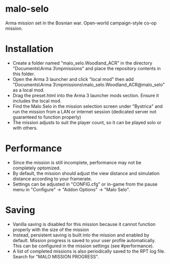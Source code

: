 # malo-selo
Arma mission set in the Bosnian war. Open-world campaign-style co-op mission.

# Installation
* Create a folder named "malo_selo.Woodland_ACR" in the directory "Documents\Arma 3\mpmissions\" and place the repository contents in this folder.
* Open the Arma 3 launcher and click "local mod" then add "Documents\Arma 3\mpmissions\malo_selo.Woodland_ACR\@malo_selo\" as a local mod.
* Drag the preset.html into the Arma 3 launcher mods section. Ensure it includes the local mod.
* Find the Malo Selo in the mission selection screen under "Bystrica" and run the mission from a LAN or internet session (dedicated server not guaranteed to function properly)
* The mission adjusts to suit the player count, so it can be played solo or with others.

# Performance
* Since the mission is still incomplete, performance may not be completely optomized. 
* By default, the mission should adjust the view distance and simulation distance according to your framerate.
* Settings can be adjusted in "CONFIG.cfg" or in-game from the pause menu in "Configure" -> "Addon Options" -> "Malo Selo".

# Saving
* Vanilla saving is disabled for this mission because it cannot function properly with the size of the mission
* Instead, persistent saving is built into the mission and enabled by default. Mission progress is saved to your user profile automatically. This can be configured in the mission settings (see #performance).
* A list of completed missions is also periodically saved to the RPT log file. Search for "MALO MISSION PROGRESS".